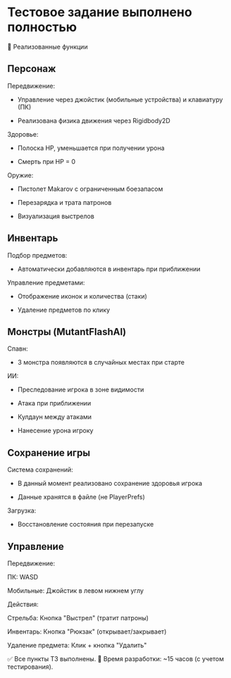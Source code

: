 # Тестовое задание выполнено полностью

🔧 Реализованные функции
## Персонаж
Передвижение:

- Управление через джойстик (мобильные устройства) и клавиатуру (ПК)

- Реализована физика движения через Rigidbody2D

Здоровье:

- Полоска HP, уменьшается при получении урона

- Смерть при HP = 0

Оружие:

- Пистолет Makarov с ограниченным боезапасом

- Перезарядка и трата патронов

- Визуализация выстрелов

## Инвентарь
Подбор предметов:

- Автоматически добавляются в инвентарь при приближении

Управление предметами:

- Отображение иконок и количества (стаки)

- Удаление предметов по клику

## Монстры (MutantFlashAI)
Спавн:

- 3 монстра появляются в случайных местах при старте

ИИ:

- Преследование игрока в зоне видимости 

- Атака при приближении 

- Кулдаун между атаками

- Нанесение урона игроку

## Сохранение игры
Система сохранений:

- В данный момент реализовано сохранение здоровья игрока

- Данные хранятся в файле (не PlayerPrefs)

Загрузка:

- Восстановление состояния при перезапуске

## Управление
Передвижение:

ПК: WASD

Мобильные: Джойстик в левом нижнем углу

Действия:

Стрельба: Кнопка "Выстрел" (тратит патроны)

Инвентарь: Кнопка "Рюкзак" (открывает/закрывает)

Удаление предмета: Клик + кнопка "Удалить"


✅ Все пункты ТЗ выполнены.
📅 Время разработки: ~15 часов (с учетом тестирования).
